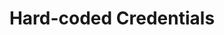 ---
layout: tag-list
type: tag
title: Hard-coded Credentials
slug: Hard-coded-Credentials
category: Tag
sidebar: false
description: >
   Vulnerabilidades de entidades externas XML.
---